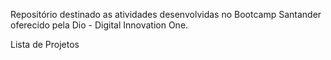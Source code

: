 Repositório destinado as atividades desenvolvidas no Bootcamp Santander oferecido pela Dio - Digital Innovation One.

Lista de Projetos